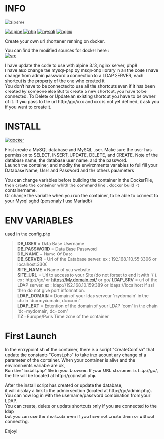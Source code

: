 # INFO 
[![zipsme](https://img.shields.io/static/v1?label=based_on&message=zipsme&color=blue)](https://github.com/zipsme/zipsme)

[![alpine](https://img.shields.io/static/v1?label=using&message=alpine&color=orange)](https://alpinelinux.org)
[![php](https://img.shields.io/static/v1?label=using&message=php-8&color=orange)](link=https://www.php.net)
[![mysqli](https://img.shields.io/static/v1?label=using&message=mysqli-php&color=orange)](https://www.php.net/manual/en/class.mysqli)
[![nginx](https://img.shields.io/static/v1?label=using&message=nginx&color=orange)](https://www.nginx.com,float="left")

Create your own url shortener running on docker. 

You can find the modified sources for docker here :  
[![src](https://img.shields.io/static/v1?label=sources&message=zipsme_for_docker&color=green)](link=https://github.com/Goodlinux/zipsme)

I have update the code to use with alpine 3.13, nginx server, php8   
I have also change the mysql-php by msqli-php library in all the code
I have change from admin password a connection to a LDAP SERVER, each shortcut is the property of the one who created it  
You don't have to be connected to use all the shortcuts even if it has been created by someone else 
But to create a new shortcut, you have to be connected. 
To Delete or Update an existing shortcut you have to be owner of it. 
If you pass to the url http://go/xxx and xxx is not yet defined, it ask you if you want to create it. 

# INSTALL 
[![docker](https://img.shields.io/static/v1?label=docker&message=zipsme&color=green)](https://hub.docker.com/r/goodlinux/zipsme) 
 
 First create a MySQL database and MySQL user.
 Make sure the user has permission to SELECT, INSERT, UPDATE, DELETE, and CREATE. 
 Note of the database name, the database user name, and the password.  
 Launch the container, and modify the environments variables to full fill your
 Database Name, User and Password and the others parameters
 
 You can change variables before building the container in the DockerFile, 
 then create the container whith the command line : docker build -t containername.     
 Or change the variable when you run the container, to be able to connect to your Mysql sgbd (personaly I use Mariadb) 

# ENV VARIABLES  
 used in the config.php  
 
 > **DB_USER** = Data Base Username  
 > **DB_PASSWORD** = Data Base Password  
 > **DB_NAME** = Name Of Base   
 > **DB_SERVER** = Url of the Database server. ex : 192.168.110.55:3306 or localhost:3306  
 > **SITE_NAME** = Name of you website  
 > **SITE_URL** = Url to access to your Site (do not forget to end it with '/'). ex : http://go/ or https://My.domain.ext/  or go/
 > **LDAP_SRV** = url of the LDAP server. ex : ldap://192.168.10.159:389 or ldaps://localhost if ssl then do not give port information.     
 > **LDAP_DOMAIN** = Domain of your ldap serveur 'mydomain' in the chain 'dc=mydomain, dc=com'    
 > **LDAP_EXT** = Extention of the domain of your LDAP 'com' in the chain 'dc=mydomain, dc=com'  
 > **TZ** =Europe/Paris  Time zone of the container
 
# First Launch 
 In the entrypoint.sh of the container, there is a script "CreateConf.sh" that update the constants "Const.php"
 to take into acount any change of a parameter of the container.
 When your container is alive and the environments variable are ok,  
 Run the "install.php" file in your browser. If your URL shortener is http://go/,  
 the file will be located at http://go/install.php.  

 After the install script has created or update the database,  
 it will display a link to the admin section (located at http://go/admin.php).  
 You can now log in with the username/password combination from your LDAP.  
 You can create, delete or update shortcuts only if you are connected to the ldap  
 but you can use the shortcuts even if you have not create them or without connecting.  

 Enjoy!
